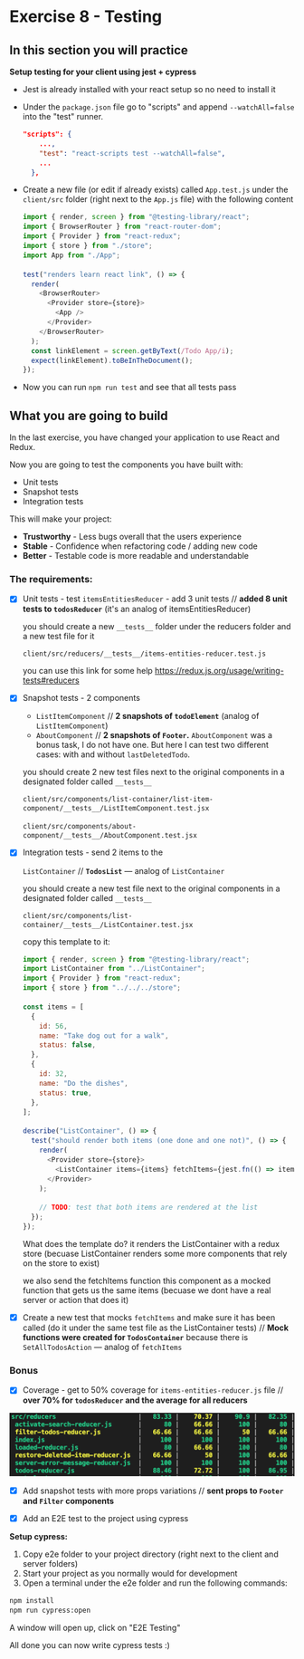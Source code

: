 # Exercise 8 - Testing

## In this section you will practice

**Setup testing for your client using jest + cypress**

- Jest is already installed with your react setup so no need to install it

- Under the `package.json` file go to "scripts" and append `--watchAll=false` into the "test" runner.

  ```json
  "scripts": {
      ...,
      "test": "react-scripts test --watchAll=false",
      ...
    },
  ```

- Create a new file (or edit if already exists) called `App.test.js` under the `client/src` folder (right next to the `App.js` file) with the following content

  ```javascript
  import { render, screen } from "@testing-library/react";
  import { BrowserRouter } from "react-router-dom";
  import { Provider } from "react-redux";
  import { store } from "./store";
  import App from "./App";

  test("renders learn react link", () => {
    render(
      <BrowserRouter>
        <Provider store={store}>
          <App />
        </Provider>
      </BrowserRouter>
    );
    const linkElement = screen.getByText(/Todo App/i);
    expect(linkElement).toBeInTheDocument();
  });
  ```

- Now you can run `npm run test` and see that all tests pass

## What you are going to build

In the last exercise, you have changed your application to use React and Redux.

Now you are going to test the components you have built with:

- Unit tests
- Snapshot tests
- Integration tests

This will make your project:

- **Trustworthy** - Less bugs overall that the users experience
- **Stable** - Confidence when refactoring code / adding new code
- **Better** - Testable code is more readable and understandable

### The requirements:

- [x] Unit tests - test `itemsEntitiesReducer` - add 3 unit tests
      // **added 8 unit tests to `todosReducer`** (it's an analog of itemsEntitiesReducer)

    you should create a new `__tests__` folder under the reducers folder and a new test file for it

  ```
  client/src/reducers/__tests__/items-entities-reducer.test.js
  ```

  you can use this link for some help https://redux.js.org/usage/writing-tests#reducers

- [x] Snapshot tests - 2 components

    - `ListItemComponent` // **2 snapshots of `todoElement`** (analog of `ListItemComponent`)
    - `AboutComponent` // **2 snapshots of `Footer`.** `AboutComponent` was a bonus task, I do not have one. But here I can test two different cases: with and without `lastDeletedTodo`.

  you should create 2 new test files next to the original components in a designated folder called `__tests__`

  ```
  client/src/components/list-container/list-item-component/__tests__/ListItemComponent.test.jsx

  client/src/components/about-component/__tests__/AboutComponent.test.jsx
  ```

- [x] Integration tests - send 2 items to the

  `ListContainer` // **`TodosList`** — analog of `ListContainer`

  you should create a new test file next to the original components in a designated folder called `__tests__`

  ```
  client/src/components/list-container/__tests__/ListContainer.test.jsx
  ```

  copy this template to it:

  ```javascript
  import { render, screen } from "@testing-library/react";
  import ListContainer from "../ListContainer";
  import { Provider } from "react-redux";
  import { store } from "../../../store";

  const items = [
    {
      id: 56,
      name: "Take dog out for a walk",
      status: false,
    },
    {
      id: 32,
      name: "Do the dishes",
      status: true,
    },
  ];

  describe("ListContainer", () => {
    test("should render both items (one done and one not)", () => {
      render(
        <Provider store={store}>
          <ListContainer items={items} fetchItems={jest.fn(() => items)} />
        </Provider>
      );

      // TODO: test that both items are rendered at the list
    });
  });
  ```

  What does the template do?
  it renders the ListContainer with a redux store (becuase ListContainer renders some more components that rely on the store to exist)

  we also send the fetchItems function this component as a mocked function that gets us the same items (becuase we dont have a real server or action that does it)

- [x] Create a new test that mocks `fetchItems` and make sure it has been called (do it under the same test file as the ListContainer tests) // **Mock functions were created for `TodosContainer`** because there is `SetAllTodosAction` — analog of `fetchItems`

### Bonus

- [x] Coverage - get to 50% coverage for `items-entities-reducer.js` file // **over 70% for `todosReducer` and the average for all reducers**
<img src="./client/public/reducers-coverage.png" alt="reducers coverage">

- [x] Add snapshot tests with more props variations // **sent props to `Footer` and `Filter` components**

- [x] Add an E2E test to the project using cypress

**Setup cypress:**

1. Copy e2e folder to your project directory (right next to the client and server folders)
2. Start your project as you normally would for development
3. Open a terminal under the e2e folder and run the following commands:

```bash
npm install
npm run cypress:open
```

A window will open up, click on "E2E Testing"

All done you can now write cypress tests :)
